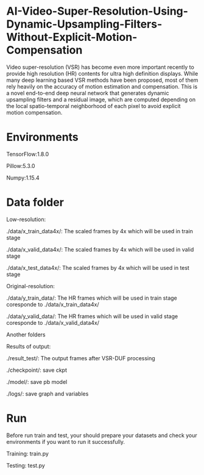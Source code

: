 # AI-Video-Super-Resolution-Using-Dynamic-Upsampling-Filters-Without-Explicit-Motion-Compensation
Video super-resolution (VSR) has become even more important recently to provide high resolution (HR) contents for ultra high definition displays. While many deep learning based VSR methods have been proposed, most of them rely heavily on the accuracy of motion estimation and compensation.  This is a novel end-to-end deep neural network that generates dynamic upsampling filters and a residual image, which are computed depending on the local spatio-temporal neighborhood of each pixel to avoid explicit motion compensation. 

# Environments
TensorFlow:1.8.0

Pillow:5.3.0

Numpy:1.15.4

# Data folder
Low-resolution:

./data/x_train_data4x/: The scaled frames by 4x which will be used in train stage

./data/x_valid_data4x/: The scaled frames by 4x which will be used in valid stage

./data/x_test_data4x/: The scaled frames by 4x which will be used in test stage

Original-resolution:

./data/y_train_data/: The HR frames which will be used in train stage coresponde to ./data/x_train_data4x/

./data/y_valid_data/: The HR frames which will be used in valid stage coresponde to ./data/x_valid_data4x/

Another folders

Results of output:

./result_test/: The output frames after VSR-DUF processing

./checkpoint/: save ckpt

./model/: save pb model

./logs/: save graph and variables

# Run
Before run train and test, your should prepare your datasets and check your environments if you want to run it successfully.

Training: train.py

Testing: test.py

